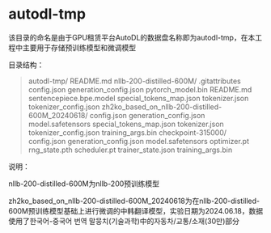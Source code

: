 # autodl-tmp

该目录的命名是由于GPU租赁平台AutoDL的数据盘名称即为autodl-tmp，在本工程中主要用于存储预训练模型和微调模型

目录结构：

> autodl-tmp/
>     README.md
>     nllb-200-distilled-600M/
>         .gitattributes
>         config.json
>         generation_config.json
>         pytorch_model.bin
>         README.md
>         sentencepiece.bpe.model
>         special_tokens_map.json
>         tokenizer.json
>         tokenizer_config.json
>     zh2ko_based_on_nllb-200-distilled-600M_20240618/
>         config.json
>         generation_config.json
>         model.safetensors
>         special_tokens_map.json
>         tokenizer.json
>         tokenizer_config.json
>         training_args.bin
>         checkpoint-315000/
>             config.json
>             generation_config.json
>             model.safetensors
>             optimizer.pt
>             rng_state.pth
>             scheduler.pt
>             trainer_state.json
>             training_args.bin

说明：

nllb-200-distilled-600M为nllb-200预训练模型

zh2ko_based_on_nllb-200-distilled-600M_20240618为在nllb-200-distilled-600M预训练模型基础上进行微调的中韩翻译模型，实验日期为2024.06.18，数据使用了한국어-중국어 번역 말뭉치(기술과학)中的자동차/교통/소재(30만)部分
